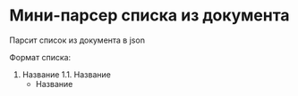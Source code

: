 # Мини-парсер списка из документа

Парсит список из документа в json

Формат списка:

  1. Название 
  1.1. Название
      - Название